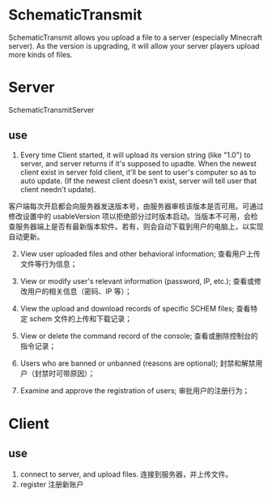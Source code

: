 # SchematicTransmit
SchematicTransmit allows you upload a file to a server (especially Minecraft server). As the version is upgrading, it will allow your server players upload more kinds of files.

# Server
SchematicTransmitServer

## use
1. Every time Client started, it will upload its version string (like "1.0") to server, and server returns if it's supposed to upadte.
When the newest client exist in server fold client\, it'll be sent to user's computer so as to auto update. 
(If the newest client doesn't exist, server will tell user that client needn't update).

客户端每次开启都会向服务器发送版本号，由服务器审核该版本是否可用。可通过修改设置中的 usableVersion 项以拒绝部分过时版本启动。当版本不可用，会检查服务器端上是否有最新版本软件。若有，则会自动下载到用户的电脑上，以实现自动更新。

2. View user uploaded files and other behavioral information;
查看用户上传文件等行为信息；

3. View or modify user's relevant information (password, IP, etc.);
查看或修改用户的相关信息（密码、IP 等）；

4. View the upload and download records of specific SCHEM files;
查看特定 schem 文件的上传和下载记录；

5. View or delete the command record of the console;
查看或删除控制台的指令记录；

6. Users who are banned or unbanned (reasons are optional);
封禁和解禁用户（封禁时可带原因）；

7. Examine and approve the registration of users;
审批用户的注册行为；

# Client
## use
1. connect to server, and upload files.
连接到服务器，并上传文件。
2. register
注册新账户
